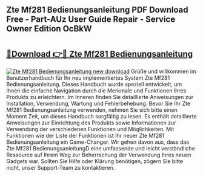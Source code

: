 ## Zte Mf281 Bedienungsanleitung PDF Download Free - Part-AUz User Guide Repair - Service Owner Edition OcBkW

# <h2><a href="http://df2rj5.blite.top/?on=Zte+Mf281+Bedienungsanleitung">🔗Download 👉🔴 Zte Mf281 Bedienungsanleitung</a></h2>

[![Zte Mf281 Bedienungsanleitung new download](https://i.imgur.com/lujVjoI.png)](http://df2rj5.blite.top/?on=Zte+Mf281+Bedienungsanleitung)
Grüße und willkommen im Benutzerhandbuch für Ihr neu implementiertes System Zte Mf281 Bedienungsanleitung. Dieses Handbuch wurde speziell entwickelt, um Ihnen die einfache Navigation durch die Merkmale und Funktionen Ihres Produkts zu erleichtern. Im Inneren finden Sie detaillierte Anweisungen zur Installation, Verwendung, Wartung und Fehlerbehebung. Bevor Sie Ihr Zte Mf281 Bedienungsanleitung verwenden, nehmen Sie sich bitte einen Moment Zeit, um dieses Handbuch sorgfältig zu lesen. Es enthält detaillierte Anweisungen zur Einrichtung des Produkts sowie Informationen zur Verwendung der verschiedenen Funktionen und Möglichkeiten. Mit Funktionen wie der Liste der Funktionen ist Ihr neuer Zte Mf281 Bedienungsanleitung ein Game-Changer. Wir gehen davon aus, dass das Zte Mf281 BedienungsanleitungD eine umfassende und leicht verständliche Ressource auf Ihrem Weg zur Beherrschung der Verwendung Ihres neuen Gadgets war. Sollten Sie Hilfe oder Klärung benötigen, zögern Sie bitte nicht, unser Support-Team zu kontaktieren.
